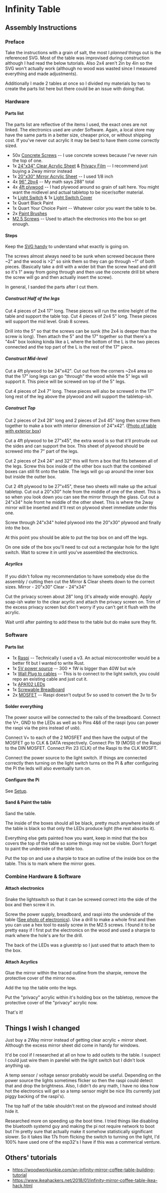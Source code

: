 # Infinity Table

## Assembly Instructions
### Preface
Take the instructions with a grain of salt, the most I _planned_ things out is the referenced SVG. Most of the table was improvised during construction although I had read the below tutorials. Also 2x4 aren't 2in by 4in so the SVG won't actually work (although no wood was wasted since I measured everything and made adjustments).

Additionally I made 2 tables at once so I divided my materials by two to create the parts list here but there could be an issue with doing that.

### Hardware

#### Parts list
The parts list are reflective of the items I used, the exact ones are not linked. The electronics used are under Software.
Again, a local store may have the same parts in a better size, cheaper price, or without shipping cost. If you've never cut acrylic it may be best to have them come correctly sized.
- 50x [Concrete Screws](https://www.homedepot.com/p/Tapcon-3-16-in-x-1-3-4-in-Phillips-Flat-Head-Concrete-Anchors-75-Pack-24355/100136988) -- I use concrete screws because I've never ruin the top of one.
- 1x [24"x34" Clear Acrylic Sheet](https://www.homedepot.com/p/OPTIX-24-in-x-48-in-x-220-in-Acrylic-Sheet-MC-20/202038051) & [Privacy Film](https://www.homedepot.com/p/Gila-3-ft-x-15-ft-Mirror-Privacy-Window-Film-PRS361/100196546) -- I recommend just buying a 2way mirror instead
- 1x [20"x30" Mirror Acrylic Sheet](https://www.homedepot.com/p/Falken-Design-24-in-x-48-in-x-1-8-in-Thick-Acrylic-Mirror-Silver-Sheet-Falken-Design-ACRYLIC-MIR-S-1-8-2448/308669915) -- I used 1/8 inch
- 4x [96" 2by4](https://www.homedepot.com/p/2-in-x-4-in-x-96-in-Prime-Whitewood-Stud-058449/312528776) -- My math says 288" total
- 4x [4ft plywood](https://www.homedepot.com/p/Sanded-Plywood-Common-1-2-in-x-2-ft-x-4-ft-Actual-0-451-in-x-23-75-in-x-47-75-in-300896/202093833) -- I had plywood around so grain of salt here. You might want the midlevel and actual tabletop to be nicer/softer material.
- 1x [Light Switch](https://www.homedepot.com/p/Leviton-15-Amp-Single-Pole-Switch-White-10-Pack-M24-01451-2WM/100075329) & 1x [Light Switch Cover](https://www.homedepot.com/p/Leviton-Decora-1-Gang-Midway-Nylon-Wall-Plate-White-10-Pack-M52-0PJ26-0WM/100356780)
- 1x Quart Black Paint
- 1x Quart Your Choice Paint -- Whatever color you want the table to be.
- 2x [Paint Brushes](https://www.homedepot.com/p/1-in-2-in-and-3-in-Chiseled-Foam-Paint-Brush-Set-9-Pack-A-8509/100128205)
- [M2.5 Screws](https://www.amazon.com/gp/product/B07F14J7X8/ref=ppx_yo_dt_b_asin_title_o07_s00?ie=UTF8&psc=1) -- Used to attach the electronics into the box so get enough.

#### Steps
Keep the [SVG handy](Pictures/Infinity%20Table.svg) to understand what exactly is going on.

The screws almost always need to be sunk when screwed because there ~2" and the wood is >2" so sink them so they can go through ~1" of both pieces. (Basically take a drill with a wider bit than the screw head and drill so it's 1" away from going through and then use the concrete drill bit where the screw will go and then actually insert the screw).

In general, I sanded the parts after I cut them.

##### Construct Half of the legs
Cut 4 pieces of 2x4 17" long. These pieces will run the entire height of the table and support the table top.
Cut 4 pieces of 2x4 5" long. These pieces will support the mid level.
Grab 8 screws.

Drill into the 5" so that the screws can be sunk (the 2x4 is deeper than the screw is long). Then attach the 5" and the 17" together so that there's a "4x4" box looking kinda like a L where the bottom of the L is the two pieces connected and the top part of the L is the rest of the 17" piece.

##### Construct Mid-level
Cut a 4ft plywood to be 24"x42". Cut out from the corners ~2x4 area so that the 17" long legs can go "through" the wood while the 5" legs will support it. This piece will be screwed on top of the 5" legs.

Cut 4 pieces of 2x4 7" long. These pieces will also be screwed in the 17" long rest of the leg above the plywood and will support the tabletop-ish.

##### Construct Top
Cut 2 pieces of 2x4 28" long and 2 pieces of 2x4 45" long then screw them together to make a box with interior dimension of 24"x42". ([Photo of table with exterior box](Pictures/TableOutsideBox.png))

Cut a 4ft plywood to be 27"x45", the extra wood is so that it'll protrude out the sides and can support the box. This sheet of plywood should be screwed into the 7" part of the legs.

Cut 2 pieces of 2x4 24" and 32" this will form a box that fits between all of the legs. Screw this box inside of the other box such that the combined boxes can still fit onto the table. The legs will go up around the inner box but inside the outter box.

Cut 2 4ft plywood to be 27"x45", these two sheets will make up the actual tabletop.
Cut out a 20"x30" hole from the middle of one of the sheet. This is so when you look down you can see the mirror through the glass.
Cut out a 24"x34" hole fromt he middle of the other sheet. This is where the 2way mirror will be inserted and it'll rest on plywood sheet immediate under this one.

Screw through 24"x34" holed plywood into the 20"x30" plywood and finally into the box.

At this point you should be able to put the top box on and off the legs.

On one side of the box you'll need to cut out a rectangular hole for the light switch. Wait to screw it in until you've assembled the electronics.

##### Acyrlics
If you didn't follow my recommendation to have somebody else do the assembly / cutting then cut the Mirror & Clear sheets down to the correct sizes.
Mirror - 20"x30"
Clear - 24"x34"

Cut the privacy screen about 28" long (it's already wide enough). Apply soap-ish water to the clear acyrlic and attach the privacy screen on. Trim of the excess privacy screen but don't worry if you can't get it flush with the acrylic.

Wait until after painting to add these to the table but do make sure they fit.

### Software

#### Parts list
- 1x [Raspi](https://www.canakit.com/raspberry-pi-4-2gb.html?cid=usd&src=raspberrypi) -- Technically I used a v3. An actual microcontroller would be a better fit but I wanted to write Rust.
- 1x [5V power source](https://www.sparkfun.com/products/14602) -- 300 * 1W is bigger than 40W but w/e
- 1x [Wall Plug to cables](https://www.sparkfun.com/products/14603) -- This is to connect to the light switch, you could repo an existing cable and just cut it.
- 1x [APA102 LEDs](https://www.sparkfun.com/products/14016)
- 1x [Screwable Breadboard](https://www.sparkfun.com/products/12070)
- 2x [MOSFET](https://www.sparkfun.com/products/10213) -- Raspi doesn't output 5v so used to convert the 3v to 5v

#### Solder everything
The power source will be connected to the rails of the breadboard.
Connect the V+, GND to the LEDs as well as to Pins 4&6 of the raspi (you can power the raspi via the pins instead of usb).

Connect V+ to each of the 2 MOSFET and then have the output of the MOSFET go to CLK & DATA respectively.
Connect Pin 19 (MOSI) of the Raspi to the DIN MOSFET.
Connect Pin 23 (CLK) of the Raspi to the CLK MOSFT.

Connect the power source to the light switch. If things are connected correctly then turning on the light switch turns on the Pi & after configuring the Pi the leds will also eventually turn on.


#### Configure the Pi
See [Setup](SETUP.md).

#### Sand & Paint the table
Sand the table.

The inside of the boxes should all be black, pretty much anywhere inside of the table is black so that only the LEDs produce light (the rest absorbs it).

Everything else gets painted how you want, keep in mind that the box covers the top of the table so some things may not be visible. Don't forget to paint the underside of the table too.

Put the top on and use a sharpie to trace an outline of the inside box on the table. This is to mark where the mirror goes.

### Combine Hardware & Software

#### Attach electronics
Snake the lightswitch so that it can be screwed correct into the side of the box and then screw it in.

Screw the power supply, breadboard, and raspi into the underside of the table ([See photo of electronics](Pictures/ElectronicsScrew.png)). Use a drill to make a whole first and then you can use a hex tool to easily screw in the M2.5 screws. I found it to be pretty easy if I first put the electronics on the wood and used a sharpie to mark where the hole's are for the drill.

The back of the LEDs was a gluestrip so I just used that to attach them to the box.

#### Attach Acyrlics
Glue the mirror within the traced outline from the sharpie, remove the protective cover of the mirror now.

Add the top the table onto the legs.

Put the "privacy" acrylic within it's holding box on the tabletop, remove the protective cover of the "privacy" acrylic now.

That's it!

## Things I wish I changed
Just buy a 2Way mirror instead of getting clear acrylic + mirror sheet. Although the excess mirror sheet did come in handy for windows.

It'd be cool if I researched at all on how to add outlets to the table. I suspect I could just wire them in parellel with the light switch but I didn't look anything up.

A temp sensor / voltage sensor probably would be useful. Depending on the power source the lights sometimes flicker so then the raspi could detect that and drop the brightness. Also, I didn't do any math, I have no idea how hot the electronics will get so a temp sensor might be nice (Its currently just piggy backing of the raspi's).

The top half of the table shouldn't rest on the plywood and instead should hide it.

Researched more on speeding up the boot time. I tried things like disabling the bluetooth systemd guy and making the pi not require network to boot but I'm pretty sure that actually make it somehow statistically significant slower. So it takes like 17s from flicking the switch to turning on the light, I'd 100% have used one of the esp32's I have if this was a commerical venture.

## Others' tutorials
- https://woodworkjunkie.com/an-infinity-mirror-coffee-table-building-tutorial
- https://www.ikeahackers.net/2018/01/infinity-mirror-coffee-table-ikea-hack.html
